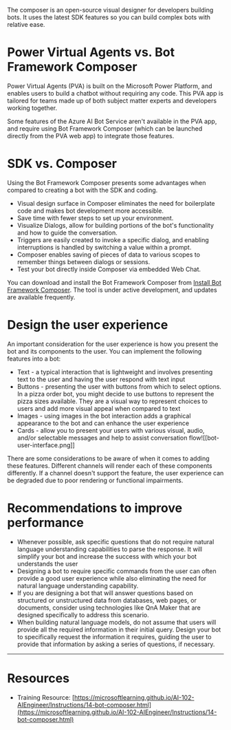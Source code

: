 The composer is an open-source visual designer for developers building bots. It uses the latest SDK features so you can build complex bots with relative ease.

# Power Virtual Agents vs. Bot Framework Composer

Power Virtual Agents (PVA) is built on the Microsoft Power Platform, and enables users to build a chatbot without requiring any code. This PVA app is tailored for teams made up of both subject matter experts and developers working together.

Some features of the Azure AI Bot Service aren't available in the PVA app, and require using Bot Framework Composer (which can be launched directly from the PVA web app) to integrate those features.

# SDK vs. Composer

Using the Bot Framework Composer presents some advantages when compared to creating a bot with the SDK and coding.

-   Visual design surface in Composer eliminates the need for boilerplate code and makes bot development more accessible.
-   Save time with fewer steps to set up your environment.
-   Visualize Dialogs, allow for building portions of the bot's functionality and how to guide the conversation.
-   Triggers are easily created to invoke a specific dialog, and enabling interruptions is handled by switching a value within a prompt.
-   Composer enables saving of pieces of data to various scopes to remember things between dialogs or sessions.
-   Test your bot directly inside Composer via embedded Web Chat.

You can download and install the Bot Framework Composer from [Install Bot Framework Composer](https://learn.microsoft.com/en-us/composer/install-composer). The tool is under active development, and updates are available frequently.

# Design the user experience

An important consideration for the user experience is how you present the bot and its components to the user. You can implement the following features into a bot:

-   Text - a typical interaction that is lightweight and involves presenting text to the user and having the user respond with text input
-   Buttons - presenting the user with buttons from which to select options. In a pizza order bot, you might decide to use buttons to represent the pizza sizes available. They are a visual way to represent choices to users and add more visual appeal when compared to text
-   Images - using images in the bot interaction adds a graphical appearance to the bot and can enhance the user experience
-   Cards - allow you to present your users with various visual, audio, and/or selectable messages and help to assist conversation flow![[bot-user-interface.png]]

There are some considerations to be aware of when it comes to adding these features. Different channels will render each of these components differently. If a channel doesn't support the feature, the user experience can be degraded due to poor rendering or functional impairments.

# Recommendations to improve performance

-   Whenever possible, ask specific questions that do not require natural language understanding capabilities to parse the response. It will simplify your bot and increase the success with which your bot understands the user
-   Designing a bot to require specific commands from the user can often provide a good user experience while also eliminating the need for natural language understanding capability.
-   If you are designing a bot that will answer questions based on structured or unstructured data from databases, web pages, or documents, consider using technologies like QnA Maker that are designed specifically to address this scenario.
-   When building natural language models, do not assume that users will provide all the required information in their initial query. Design your bot to specifically request the information it requires, guiding the user to provide that information by asking a series of questions, if necessary.

---

# Resources

-   Training Resource: [https://microsoftlearning.github.io/AI-102-AIEngineer/Instructions/14-bot-composer.html](https://microsoftlearning.github.io/AI-102-AIEngineer/Instructions/14-bot-composer.html)
